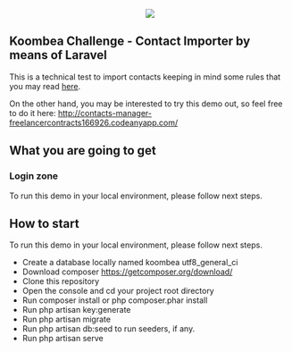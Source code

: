 <p align="center"><a href="https://www.koombea.com/" target="_blank"><img src="https://www.koombea.com/wp-content/uploads/2020/04/Logo-with-solid-background.jpg"></a></p>

## Koombea Challenge - Contact Importer by means of Laravel

This is a technical test to import contacts keeping in mind some rules that you may read [here](RFC.md).

On the other hand, you may be interested to try this demo out, so feel free to do it here: http://contacts-manager-freelancercontracts166926.codeanyapp.com/ 

## What you are going to get

### Login zone

To run this demo in your local environment, please follow next steps.



## How to start

To run this demo in your local environment, please follow next steps.

- Create a database locally named koombea utf8_general_ci
- Download composer https://getcomposer.org/download/
- Clone this repository
- Open the console and cd your project root directory
- Run composer install or php composer.phar install
- Run php artisan key:generate
- Run php artisan migrate
- Run php artisan db:seed to run seeders, if any.
- Run php artisan serve


